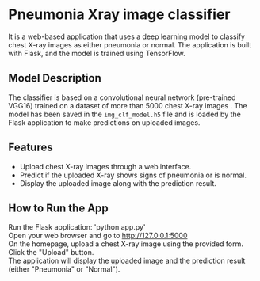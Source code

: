 # Pneumonia Xray image classifier

It is a web-based application that uses a deep learning model to classify chest X-ray images as either pneumonia or normal. The application is built with Flask, and the model is trained using TensorFlow.

## Model Description

The classifier is based on a convolutional neural network (pre-trained VGG16) trained on a dataset of more than 5000 chest X-ray images . The model has been saved in the `img_clf_model.h5` file and is loaded by the Flask application to make predictions on uploaded images.

## Features

- Upload chest X-ray images through a web interface.
- Predict if the uploaded X-ray shows signs of pneumonia or is normal.
- Display the uploaded image along with the prediction result.


## How to Run the App
Run the Flask application: 'python app.py'  
Open your web browser and go to http://127.0.0.1:5000    
On the homepage, upload a chest X-ray image using the provided form.  
Click the "Upload" button.  
The application will display the uploaded image and the prediction result (either "Pneumonia" or "Normal").

